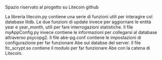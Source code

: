 Spazio riservato al progetto su Litecoin
github

La libreria litecoin.py contiene una serie di funzioni utili per interagire col database litdb.
Le due funzioni di update invece per aggiornare le entità year e year_month, utili per fare interrogazioni statistiche.
Il file myAppConfig.py invece contiene le informazioni per collegarsi al database attraverso psycopg2.
Il file abe-pg.conf contiene le impostazioni di configurazione per far funzionare Abe sul databse del server.
Il file ltc_scrypt.so contiene il modulo per far funzionare Abe con la catena di Litecoin.
